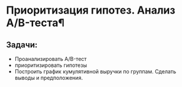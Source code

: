 # Приоритизация гипотез. Анализ A/B-теста¶
## Задачи:

- Проанализировать A/B-тест
- приоритизировать гипотезы
- Построить график кумулятивной выручки по группам. Сделать выводы и предположения.

